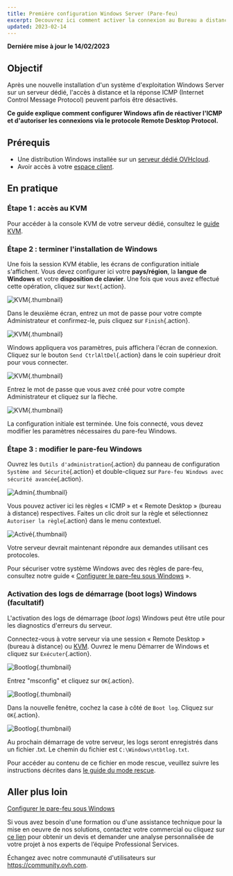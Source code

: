 ```yaml
---
title: Première configuration Windows Server (Pare-feu)
excerpt: Decouvrez ici comment activer la connexion au Bureau a distance via KVM si celle-ci est desactivee.
updated: 2023-02-14
---
```


**Derniére mise à jour le 14/02/2023**

## Objectif

Après une nouvelle installation d'un système d'exploitation Windows Server sur un serveur dédié, l'accès à distance et la réponse ICMP (Internet Control Message Protocol) peuvent parfois être désactivés.

**Ce guide explique comment configurer Windows afin de réactiver l'ICMP et d'autoriser les connexions via le protocole Remote Desktop Protocol.**

## Prérequis

- Une distribution Windows installée sur un [serveur dédié OVHcloud](https://www.ovhcloud.com/fr-ca/bare-metal/).
- Avoir accès à votre [espace client](https://www.ovh.com/auth/?action=gotomanager&from=https://www.ovh.com/fr/&ovhSubsidiary=fr).

## En pratique

### Étape 1 : accès au KVM

Pour accéder à la console KVM de votre serveur dédié, consultez le [guide KVM](/pages/bare_metal_cloud/dedicated_servers/using_ipmi_on_dedicated_servers#utiliser-le-kvm-via-votre-navigateur-web-uniquement-pour-les-serveurs-les-plus-recents).

### Étape 2 : terminer l'installation de Windows

Une fois la session KVM établie, les écrans de configuration initiale s'affichent. Vous devez configurer ici votre **pays/région**, la **langue de Windows** et votre **disposition de clavier**. Une fois que vous avez effectué cette opération, cliquez sur `Next`{.action}.

![KVM](images/setup-03.png){.thumbnail}

Dans le deuxième écran, entrez un mot de passe pour votre compte Administrateur et confirmez-le, puis cliquez sur `Finish`{.action}.

![KVM](images/setup-04.png){.thumbnail}

Windows appliquera vos paramètres, puis affichera l'écran de connexion. Cliquez sur le bouton `Send CtrlAltDel`{.action} dans le coin supérieur droit pour vous connecter.

![KVM](images/setup-05.png){.thumbnail}

Entrez le mot de passe que vous avez créé pour votre compte Administrateur et cliquez sur la flèche.

![KVM](images/setup-06.png){.thumbnail}

La configuration initiale est terminée. Une fois connecté, vous devez modifier les paramètres nécessaires du pare-feu Windows.

### Étape 3 : modifier le pare-feu Windows

Ouvrez les `Outils d'administration`{.action} du panneau de configuration `Système and Sécurité`{.action} et double-cliquez sur `Pare-feu Windows avec sécurité avancée`{.action}.

![Admin](images/windows4.png){.thumbnail}

Vous pouvez activer ici les règles « ICMP » et « Remote Desktop » (bureau à distance) respectives. Faites un clic droit sur la règle et sélectionnez `Autoriser la règle`{.action} dans le menu contextuel.

![Activé](images/windows5.png){.thumbnail}

Votre serveur devrait maintenant répondre aux demandes utilisant ces protocoles.

Pour sécuriser votre système Windows avec des règles de pare-feu, consultez notre guide « [Configurer le pare-feu sous Windows](/pages/bare_metal_cloud/dedicated_servers/activate-port-firewall-soft-win) ».

### Activation des logs de démarrage (boot logs) Windows (facultatif)

L'activation des logs de démarrage (*boot logs*) Windows peut être utile pour les diagnostics d'erreurs du serveur.

Connectez-vous à votre serveur via une session « Remote Desktop » (bureau à distance) ou [KVM](/pages/bare_metal_cloud/dedicated_servers/using_ipmi_on_dedicated_servers#utiliser-le-kvm-via-votre-navigateur-web-uniquement-pour-les-serveurs-les-plus-recents). Ouvrez le menu Démarrer de Windows et cliquez sur `Exécuter`{.action}.

![Bootlog](images/windowsboot1.png){.thumbnail}

Entrez "msconfig" et cliquez sur `OK`{.action}.

![Bootlog](images/windowsboot2.png){.thumbnail}

Dans la nouvelle fenêtre, cochez la case à côté de `Boot log`. Cliquez sur `OK`{.action}.

![Bootlog](images/windowsboot3.png){.thumbnail}

Au prochain démarrage de votre serveur, les logs seront enregistrés dans un fichier .txt. Le chemin du fichier est `C:\Windows\ntbtlog.txt`.

Pour accéder au contenu de ce fichier en mode rescue, veuillez suivre les instructions décrites dans [le guide du mode rescue](/pages/bare_metal_cloud/dedicated_servers/rescue_mode).

## Aller plus loin

[Configurer le pare-feu sous Windows](/pages/bare_metal_cloud/dedicated_servers/activate-port-firewall-soft-win)

Si vous avez besoin d'une formation ou d'une assistance technique pour la mise en oeuvre de nos solutions, contactez votre commercial ou cliquez sur [ce lien](https://www.ovhcloud.com/fr-ca/professional-services/) pour obtenir un devis et demander une analyse personnalisée de votre projet à nos experts de l’équipe Professional Services.

Échangez avec notre communauté d'utilisateurs sur <https://community.ovh.com>.
